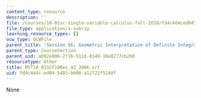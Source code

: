 ```yaml
---
content_type: resource
description: ''
file: /courses/18-01sc-single-variable-calculus-fall-2010/fd4c4d4ced045483b608a12722f5140f_MIT18_01SCF10Rec_42_300k.vtt
file_type: application/x-subrip
learning_resource_types: []
ocw_type: OCWFile
parent_title: 'Session 56: Geometric Interpretation of Definite Integrals'
parent_type: CourseSection
parent_uid: ab02e80b-2f16-511d-8148-1be8277cb20d
resourcetype: Other
title: MIT18_01SCF10Rec_42_300k.srt
uid: fd4c4d4c-ed04-5483-b608-a12722f5140f
---
```

None

